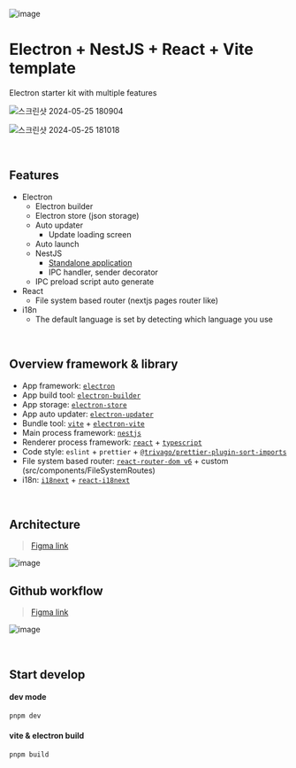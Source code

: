 ![image](https://github.com/2skydev/electron-nestjs-react-vite-template/assets/43225384/431d3d65-8292-4189-977a-f13bb3dedd5e)

# Electron + NestJS + React + Vite template

Electron starter kit with multiple features

![스크린샷 2024-05-25 180904](https://github.com/2skydev/electron-nestjs-react-vite-template/assets/43225384/5b717dd7-24e1-4a86-8df7-b1d93a986d46)

![스크린샷 2024-05-25 181018](https://github.com/2skydev/electron-nestjs-react-vite-template/assets/43225384/47cb748a-52de-4e93-89b1-90a92b455e24)

<br/>

## Features

- Electron
  - Electron builder
  - Electron store (json storage)
  - Auto updater
    - Update loading screen
  - Auto launch
  - NestJS
    - [Standalone application](https://docs.nestjs.com/standalone-applications)
    - IPC handler, sender decorator
  - IPC preload script auto generate
- React
  - File system based router (nextjs pages router like)
- i18n
  - The default language is set by detecting which language you use

<br/>

## Overview framework & library

- App framework: [`electron`](https://www.electronjs.org/)
- App build tool: [`electron-builder`](https://www.electron.build/)
- App storage: [`electron-store`](https://github.com/sindresorhus/electron-store)
- App auto updater: [`electron-updater`](https://www.electron.build/auto-update)
- Bundle tool: [`vite`](https://vitejs.dev/) + [`electron-vite`](https://electron-vite.org/)
- Main process framework: [`nestjs`](https://nestjs.com/)
- Renderer process framework: [`react`](https://react.dev/) + [`typescript`](https://www.typescriptlang.org/)
- Code style: `eslint` + `prettier` + [`@trivago/prettier-plugin-sort-imports`](https://github.com/trivago/prettier-plugin-sort-imports)
- File system based router: [`react-router-dom v6`](https://reactrouter.com/docs/en/v6) + custom (src/components/FileSystemRoutes)
- i18n: [`i18next`](https://www.i18next.com/) + [`react-i18next`](https://react.i18next.com/)

<br/>

## Architecture

> [Figma link](https://www.figma.com/board/BGt9EJBWBnjcPCvKgEeES3/electron-nestjs-react-vite-template?node-id=304-58&t=NB3gHvd2vgOlaHfb-1)

![image](https://github.com/2skydev/electron-nestjs-react-vite-template/assets/43225384/ac40caf1-9840-480f-8352-be3e573226f0)

## Github workflow

> [Figma link](https://www.figma.com/board/BGt9EJBWBnjcPCvKgEeES3/electron-nestjs-react-vite-template?node-id=304-58&t=NB3gHvd2vgOlaHfb-1)

![image](https://github.com/2skydev/electron-nestjs-react-vite-template/assets/43225384/aa9301fe-a6d9-4075-b5bc-4126dbc03e1a)

<br/>

## Start develop

#### dev mode

```bash
pnpm dev
```

#### vite & electron build

```bash
pnpm build
```
